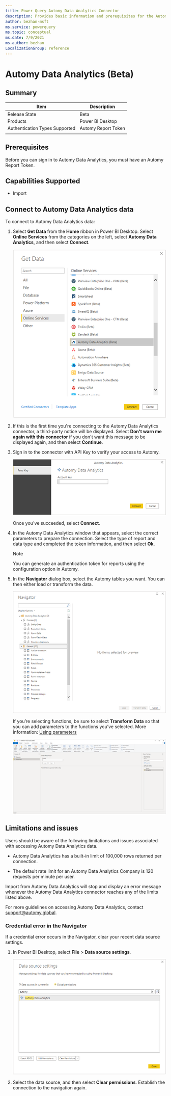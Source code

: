 ```yaml
---
title: Power Query Automy Data Analytics Connector
description: Provides basic information and prerequisites for the Automy Data Analytics connector
author: bezhan-msft
ms.service: powerquery
ms.topic: conceptual
ms.date: 7/9/2021
ms.author: bezhan
LocalizationGroup: reference
---
```


# Automy Data Analytics (Beta)

## Summary

| Item | Description |
| ---- | ----------- |
| Release State | Beta |
| Products | Power BI Desktop |
| Authentication Types Supported | Automy Report Token |
| | |

## Prerequisites

Before you can sign in to Automy Data Analytics, you must have an Automy Report Token.

## Capabilities Supported

* Import

## Connect to Automy Data Analytics data

To connect to Automy Data Analytics data:

1. Select **Get Data** from the **Home** ribbon in Power BI Desktop. Select **Online Services** from the categories on the left, select **Automy Data Analytics**, and then select **Connect**.

   ![Get Data from Automy Data Analytics](./media/automy-data-analytics/get-ada-data.png)

2. If this is the first time you're connecting to the Automy Data Analytics connector, a third-party notice will be displayed. Select **Don't warn me again with this connector** if you don't want this message to be displayed again, and then select **Continue**.

3. Sign in to the connector with API Key to verify your access to Automy.

   ![API Key Dialog](./media/automy-data-analytics/auth-ada-key.png)

   Once you've succeeded, select **Connect**.

4. In the Automy Data Analytics window that appears, select the correct parameters to prepare the connection. Select the type of report and data type and completed the token information, and then select **Ok**.

   > [!NOTE]
   > You can generate an authentication token for reports using the configuration option in Automy.

5. In the **Navigator** dialog box, select the Automy tables you want. You can then either load or transform the data.

   ![Get Data from Automy Data Analytics Navigator](./media/automy-data-analytics/nav-ada-data.png)

   If you’re selecting functions, be sure to select **Transform Data** so that you can add parameters to the functions you’ve selected. More information: [Using parameters](power-query-query-parameters.md)

   ![Load or transform data in Automy Data Analytics](./media/automy-data-analytics/param-ada-function.png)

## Limitations and issues

Users should be aware of the following limitations and issues associated with accessing Automy Data Analytics data.

* Automy Data Analytics has a built-in limit of 100,000 rows returned per connection.

* The default rate limit for an Automy Data Analytics Company is 120 requests per minute per user.

Import from Automy Data Analytics will stop and display an error message whenever the Automy Data Analytics connector reaches any of the limits listed above.

For more guidelines on accessing Automy Data Analytics, contact [support@automy.global](mailto:support@automy.global).

### Credential error in the Navigator

If a credential error occurs in the Navigator, clear your recent data source settings.

1. In Power BI Desktop, select **File** > **Data source settings**.

   ![Select Automy sources](./media/automy-data-analytics/datasource-ada-clear.png)

2. Select the data source, and then select **Clear permissions**. Establish the connection to the navigation again.
